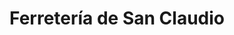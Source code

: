 ---
title: "Ferretería de San Claudio"
url: /san-claudio/ferreteria-de-san-claudio/
shop: hardware
---